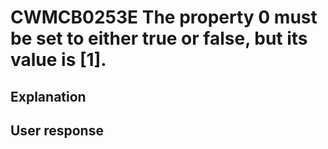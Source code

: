 # CWMCB0253E The property 0 must be set to either true or false, but its value is [1].

## Explanation

## User response